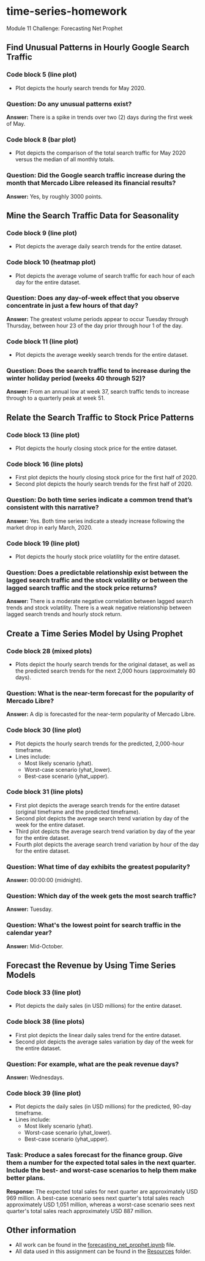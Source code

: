 # time-series-homework
Module 11 Challenge: Forecasting Net Prophet

## Find Unusual Patterns in Hourly Google Search Traffic
### Code block 5 (line plot)
- Plot depicts the hourly search trends for May 2020.

### Question: Do any unusual patterns exist?
**Answer:** There is a spike in trends over two (2) days during the first week of May.

### Code block 8 (bar plot)
- Plot depicts the comparison of the total search traffic for May 2020 versus the median of all monthly totals.

### Question: Did the Google search traffic increase during the month that Mercado Libre released its financial results?
**Answer:** Yes, by roughly 3000 points.

## Mine the Search Traffic Data for Seasonality

### Code block 9 (line plot)
- Plot depicts the average daily search trends for the entire dataset.

### Code block 10 (heatmap plot)
- Plot depicts the average volume of search traffic for each hour of each day for the entire dataset.

### Question: Does any day-of-week effect that you observe concentrate in just a few hours of that day?
**Answer:** The greatest volume periods appear to occur Tuesday through Thursday, between hour 23 of the day prior through hour 1 of the day.

### Code block 11 (line plot)
- Plot depicts the average weekly search trends for the entire dataset.

### Question: Does the search traffic tend to increase during the winter holiday period (weeks 40 through 52)?
**Answer:** From an annual low at week 37, search traffic tends to increase through to a quarterly peak at week 51.

## Relate the Search Traffic to Stock Price Patterns

### Code block 13 (line plot)
- Plot depicts the hourly closing stock price for the entire dataset.

### Code block 16 (line plots)
- First plot depicts the hourly closing stock price for the first half of 2020.
- Second plot depicts the hourly search trends for the first half of 2020.

### Question: Do both time series indicate a common trend that’s consistent with this narrative?
**Answer:** Yes. Both time series indicate a steady increase following the market drop in early March, 2020.

### Code block 19 (line plot)
- Plot depicts the hourly stock price volatility for the entire dataset.

### Question: Does a predictable relationship exist between the lagged search traffic and the stock volatility or between the lagged search traffic and the stock price returns?
**Answer:** There is a moderate negative correlation between lagged search trends and stock volatility. There is a weak negative relationship between lagged search trends and hourly stock return.

## Create a Time Series Model by Using Prophet

### Code block 28 (mixed plots)
- Plots depict the hourly search trends for the original dataset, as well as the predicted search trends for the next 2,000 hours (approximately 80 days).

### Question: What is the near-term forecast for the popularity of Mercado Libre?
**Answer:** A dip is forecasted for the near-term popularity of Mercado Libre.

### Code block 30 (line plot)
- Plot depicts the hourly search trends for the predicted, 2,000-hour timeframe.
- Lines include:
  - Most likely scenario (yhat).
  - Worst-case scenario (yhat_lower).
  - Best-case scenario (yhat_upper).

### Code block 31 (line plots)
- First plot depicts the average search trends for the entire dataset (original timeframe and the predicted timeframe).
- Second plot depicts the average search trend variation by day of the week for the entire dataset.
- Third plot depicts the average search trend variation by day of the year for the entire dataset.
- Fourth plot depicts the average search trend variation by hour of the day for the entire dataset.

### Question: What time of day exhibits the greatest popularity?
**Answer:** 00:00:00 (midnight).

### Question: Which day of the week gets the most search traffic?
**Answer:** Tuesday.

### Question: What's the lowest point for search traffic in the calendar year?
**Answer:** Mid-October.

## Forecast the Revenue by Using Time Series Models

### Code block 33 (line plot)
- Plot depicts the daily sales (in USD millions) for the entire dataset.

### Code block 38 (line plots)
- First plot depicts the linear daily sales trend for the entire dataset.
- Second plot depicts the average sales variation by day of the week for the entire dataset.

### Question: For example, what are the peak revenue days?
**Answer:** Wednesdays.

### Code block 39 (line plot)
- Plot depicts the daily sales (in USD millions) for the predicted, 90-day timeframe.
- Lines include:
  - Most likely scenario (yhat).
  - Worst-case scenario (yhat_lower).
  - Best-case scenario (yhat_upper).

### Task: Produce a sales forecast for the finance group. Give them a number for the expected total sales in the next quarter. Include the best- and worst-case scenarios to help them make better plans.
**Response:** The expected total sales for next quarter are approximately USD 969 million. A best-case scenario sees next quarter's total sales reach approximately USD 1,051 million, whereas a worst-case scenario sees next quarter's total sales reach approximately USD 887 million.

## Other information
- All work can be found in the [forecasting_net_prophet.ipynb](https://github.com/julianritchey/time-series-homework/blob/main/forecasting_net_prophet.ipynb) file.
- All data used in this assignment can be found in the [Resources](https://github.com/julianritchey/time-series-homework/tree/main/Resources) folder.